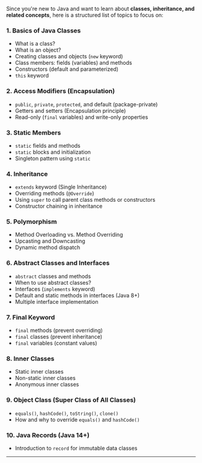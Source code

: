 Since you're new to Java and want to learn about **classes, inheritance, and related concepts**, here is a structured list of topics to focus on:

### **1. Basics of Java Classes**

- What is a class?
- What is an object?
- Creating classes and objects (`new` keyword)
- Class members: fields (variables) and methods
- Constructors (default and parameterized)
- `this` keyword

### **2. Access Modifiers (Encapsulation)**

- `public`, `private`, `protected`, and default (package-private)
- Getters and setters (Encapsulation principle)
- Read-only (`final` variables) and write-only properties

### **3. Static Members**

- `static` fields and methods
- `static` blocks and initialization
- Singleton pattern using `static`

### **4. Inheritance**

- `extends` keyword (Single Inheritance)
- Overriding methods (`@Override`)
- Using `super` to call parent class methods or constructors
- Constructor chaining in inheritance

### **5. Polymorphism**

- Method Overloading vs. Method Overriding
- Upcasting and Downcasting
- Dynamic method dispatch

### **6. Abstract Classes and Interfaces**

- `abstract` classes and methods
- When to use abstract classes?
- Interfaces (`implements` keyword)
- Default and static methods in interfaces (Java 8+)
- Multiple interface implementation

### **7. Final Keyword**

- `final` methods (prevent overriding)
- `final` classes (prevent inheritance)
- `final` variables (constant values)

### **8. Inner Classes**

- Static inner classes
- Non-static inner classes
- Anonymous inner classes

### **9. Object Class (Super Class of All Classes)**

- `equals()`, `hashCode()`, `toString()`, `clone()`
- How and why to override `equals()` and `hashCode()`

### **10. Java Records (Java 14+)**

- Introduction to `record` for immutable data classes

---